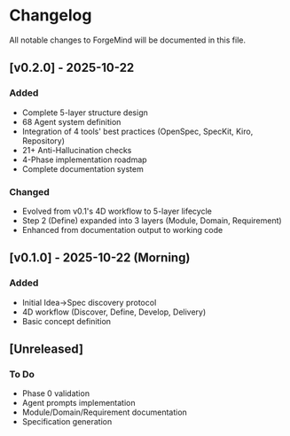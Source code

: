 # Changelog

All notable changes to ForgeMind will be documented in this file.

## [v0.2.0] - 2025-10-22

### Added
- Complete 5-layer structure design
- 68 Agent system definition
- Integration of 4 tools' best practices (OpenSpec, SpecKit, Kiro, Repository)
- 21+ Anti-Hallucination checks
- 4-Phase implementation roadmap
- Complete documentation system

### Changed
- Evolved from v0.1's 4D workflow to 5-layer lifecycle
- Step 2 (Define) expanded into 3 layers (Module, Domain, Requirement)
- Enhanced from documentation output to working code

## [v0.1.0] - 2025-10-22 (Morning)

### Added
- Initial Idea→Spec discovery protocol
- 4D workflow (Discover, Define, Develop, Delivery)
- Basic concept definition

## [Unreleased]

### To Do
- Phase 0 validation
- Agent prompts implementation
- Module/Domain/Requirement documentation
- Specification generation
